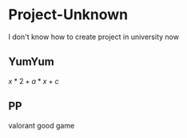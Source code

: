 # Project-Unknown
I don't know how to create project in university now 

## YumYum 
$x*2 + a*x + c$

## PP

valorant good game 